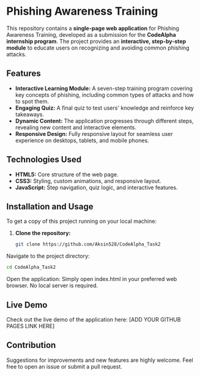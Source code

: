 # Phishing Awareness Training

This repository contains a **single-page web application** for Phishing Awareness Training, developed as a submission for the **CodeAlpha internship program**. The project provides an **interactive, step-by-step module** to educate users on recognizing and avoiding common phishing attacks.

## Features

- **Interactive Learning Module:** A seven-step training program covering key concepts of phishing, including common types of attacks and how to spot them.  
- **Engaging Quiz:** A final quiz to test users' knowledge and reinforce key takeaways.  
- **Dynamic Content:** The application progresses through different steps, revealing new content and interactive elements.  
- **Responsive Design:** Fully responsive layout for seamless user experience on desktops, tablets, and mobile phones.

## Technologies Used

- **HTML5:** Core structure of the web page.  
- **CSS3:** Styling, custom animations, and responsive layout.  
- **JavaScript:** Step navigation, quiz logic, and interactive features.

## Installation and Usage

To get a copy of this project running on your local machine:

1. **Clone the repository:**
   ```bash
   git clone https://github.com/Aksin528/CodeAlpha_Task2

Navigate to the project directory:
```bash
cd CodeAlpha_Task2
```
Open the application:
Simply open index.html in your preferred web browser. No local server is required.

## Live Demo

Check out the live demo of the application here:
[ADD YOUR GITHUB PAGES LINK HERE]

## Contribution

Suggestions for improvements and new features are highly welcome. Feel free to open an issue or submit a pull request.
